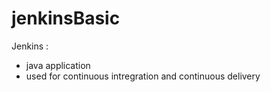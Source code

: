 # jenkinsBasic

Jenkins :
   * java application
   * used for continuous intregration and continuous delivery


